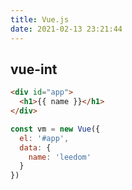 ```yaml
---
title: Vue.js
date: 2021-02-13 23:21:44
---
```

## vue-int

```html
<div id="app">
  <h1>{{ name }}</h1>
</div>
```

```js
const vm = new Vue({
  el: '#app',
  data: {
    name: 'leedom'
  }
})
```